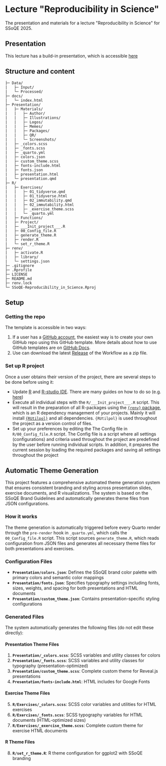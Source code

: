 # Lecture "Reproducibility in Science"

The presentation and materials for a lecture "Reproducibility in Science" for SSoQE 2025.

## Presentation

This lecture has a build-in presentation, which is accessible [here](https://ssoqe.github.io/SSoQE-Reproducibility_in_Science/)

## Structure and content

```plaintext
├─ Data/
|   ├─ Input/
|   └─ Processed/
├─ docs/
|   └─ index.html
├─ Presentation/
|   ├─ Materials/
|   |   ├─ Author/
|   |   ├─ Illustrations/
|   |   ├─ Logos/
|   |   ├─ Memes/
|   |   ├─ Packages/
|   |   ├─ QR/
|   |   └─ Screenshots/
|   ├─ _colors.scss
|   ├─ _fonts.scss
|   ├─ _quarto.yml
|   ├─ colors.json
|   ├─ custom_theme.scss
|   ├─ fonts-include.html
|   ├─ fonts.json
|   ├─ presentation.html
|   └─ presentation.qmd
├─ R/
|   ├─ Exercises/
|   |   ├─ 01_tidyverse.qmd
|   |   ├─ 01_tidyverse.html
|   |   ├─ 02_immutability.qmd
|   |   ├─ 02_immutability.html
|   |   ├─ _exercise_theme.scss
|   |   └─ _quarto.yml
|   ├─ Functions/
|   ├─ Project/
|   ├─ ___Init_project___.R
|   ├─ 00_Config_file.R
|   ├─ generate_theme.R
|   ├─ render.R
|   └─ set_r_theme.R
├─ renv/
|   ├─ activate.R
|   ├─ library/
|   └─ settings.json
├─ .gitignore
├─ .Rprofile
├─ LICENSE
├─ README.md
├─ renv.lock
└─ SSoQE-Reproducibility_in_Science.Rproj
```

## Setup

### Getting the repo

The template is accessible in two ways:
  
1. If a user has a [GitHub account](https://github.com/), the easiest way is to create your own GitHub repo using this GitHub template. More details about how to use GitHub templates are on [GitHub Docs](https://docs.github.com/en/repositories/creating-and-managing-repositories/creating-a-repository-from-a-template).
2. Use can download the latest [Release](https://github.com/OndrejMottl/quarto_revealjs_template/releases) of the Workflow as a zip file.

### Set up R project

Once a user obtains their version of the project, there are several steps to be done before using it:

* Update [R](https://en.wikipedia.org/wiki/R_(programming_language)) and [R-studio IDE](https://posit.co/products/open-source/rstudio/). There are many guides on how to do so (e.g. [here](https://jennhuck.github.io/workshops/install_update_R.html))
* Execute all individual steps with the `R/___Init_project___.R` script. This will result in the preparation of all R-packages using the [`{renv}` package](https://rstudio.github.io/renv/articles/renv.html), which is an R dependency management of your projects. Mainly it will install [`{RUtilpol}`](https://github.com/HOPE-UIB-BIO/R-Utilpol-package) and all dependencies. `{RUtilpol}` is used throughout the project as a version control of files.
* Set up your preferences by editing the The Config file in `R/00_Config_file.R` script. The Config file is a script where all settings (configurations) and criteria used throughout the project are predefined by the user before running individual scripts. In addition, it prepares the current session by loading the required packages and saving all settings throughout the project

## Automatic Theme Generation

This project features a comprehensive automated theme generation system that ensures consistent branding and styling across presentation slides, exercise documents, and R visualizations. The system is based on the SSoQE Brand Guidelines and automatically generates theme files from JSON configurations.

### How it works

The theme generation is automatically triggered before every Quarto render through the `pre-render` hook in `_quarto.yml`, which calls the `00_Config_file.R` script. This script sources `generate_theme.R`, which reads configuration from JSON files and generates all necessary theme files for both presentations and exercises.

### Configuration Files

- **`Presentation/colors.json`**: Defines the SSoQE brand color palette with primary colors and semantic color mappings
- **`Presentation/fonts.json`**: Specifies typography settings including fonts, sizes, weights, and spacing for both presentations and HTML documents
- **`Presentation/custom_theme.json`**: Contains presentation-specific styling configurations

### Generated Files

The system automatically generates the following files (do not edit these directly):

#### Presentation Theme Files
1. **`Presentation/_colors.scss`**: SCSS variables and utility classes for colors
2. **`Presentation/_fonts.scss`**: SCSS variables and utility classes for typography (presentation-optimized)
3. **`Presentation/custom_theme.scss`**: Complete custom theme for Reveal.js presentations
4. **`Presentation/fonts-include.html`**: HTML includes for Google Fonts

#### Exercise Theme Files
5. **`R/Exercises/_colors.scss`**: SCSS color variables and utilities for HTML exercises
6. **`R/Exercises/_fonts.scss`**: SCSS typography variables for HTML documents (HTML-optimized sizes)
7. **`R/Exercises/_exercise_theme.scss`**: Complete custom theme for exercise HTML documents

#### R Theme Files
8. **`R/set_r_theme.R`**: R theme configuration for ggplot2 with SSoQE branding